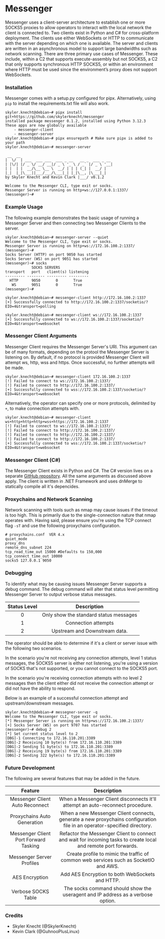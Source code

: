 # Messenger

Messenger uses a client-server architecture to establish one or more SOCKS5 proxies to allow operators to interact with the local network the client is connected to. 
Two clients exist in Python and C# for cross-platform deployment. The clients use either WebSockets or HTTP to communicate with the server depending on which one is available. 
The server and clients are written in an asynchronous model to support large bandwidths such as network scanning. There are three primary use cases of Messenger. 
These include, within a C2 that supports execute-assembly but not SOCKS5, a C2 that only supports synchronous HTTP SOCKS5, or within an environment where HTTP 
must be used since the environment’s proxy does not support WebSockets. 

### Installation

Messenger comes with a setup.py configured for pipx. Alternatively, using `pip` to install the requirements.txt file will also work.

```
skyler.knecht@debian~# pipx install git+https://github.com/skylerknecht/messenger 
installed package messenger 0.1.2, installed using Python 3.12.3
These apps are now globally available
    - messenger-client
    - messenger-server
skyler.knecht@debian~# pipx ensurepath # Make sure pipx is added to your path
skyler.knecht@debian~# messenger-server

 __  __                                    
|  \/  | ___  ___ ___  ___ _ __   __ _  ___ _ __ 
| |\/| |/ _ \/ __/ __|/ _ \ '_ \ / _` |/ _ \ '__|
| |  | |  __/\__ \__ \  __/ | | | (_| |  __/ |   
|_|  |_|\___||___/___/\___|_| |_|\__, |\___|_|   
by Skyler Knecht and Kevin Clark |___/ v0.1.2

Welcome to the Messenger CLI, type exit or socks.
Messenger Server is running on http+ws://127.0.0.1:1337/
(messenger)~# 
```

### Example Usage
The following example demonstrates the basic usage of running a Messenger Server and then connecting two Messenger Clients to the server. 

```
skyler.knecht@debian~# messenger-server --quiet
Welcome to the Messenger CLI, type exit or socks.
Messenger Server is running on http+ws://172.16.100.2:1337/
(messenger)~#
Socks Server (HTTP) on port 9050 has started
Socks Server (WS) on port 9051 has started
(messenger)~# socks
            SOCKS SERVERS             
transport   port   client(s) listening
--------- -------- --------- ---------
  HTTP      9050       0       True  
   WS       9051       0       True  
(messenger)~#
```

```
skyler.knecht@debian~# messenger-client http://172.16.100.2:1337
[+] Successfully connected to http://172.16.100.2:1337/socketio/?EIO=4&transport=polling
```

```
skyler.knecht@debian~# messenger-client ws://172.16.100.2:1337
[+] Successfully connected to ws://172.16.100.2:1337/socketio/?EIO=4&transport=websocket
```

### Messenger Client Arguments

Messenger Client requires the Messenger Server's URI. This argument can be of many formats, depending on the protool the Messenger Server
is listening on. By default, if no protocol is provided Messenger Client will attempt ws, http, wss and https. Once successful, no further
attempts will be made. 

```
skyler.knecht@debian~# messenger-client 172.16.100.2:1337
[!] Failed to connect to ws://172.16.100.2:1337/
[!] Failed to connect to http://172.16.100.2:1337/
[+] Successfully connected to wss://172.16.100.2:1337/socketio/?EIO=4&transport=websocket
```

Alternatively, the operator can specify one or more protocols, delimited by `+`, to make connection attempts with. 

```
skyler.knecht@debian~# messenger-client ws+http+http+http+wss+https://172.16.100.2:1337
[!] Failed to connect to ws://172.16.100.2:1337/
[!] Failed to connect to http://172.16.100.2:1337/
[!] Failed to connect to http://172.16.100.2:1337/
[!] Failed to connect to http://172.16.100.2:1337/
[+] Successfully connected to wss://172.16.100.2:1337/socketio/?EIO=4&transport=websocket
```

### Messenger Client (C#)

The Messenger Client exists in Python and C#. The C# version lives on a separate [GitHub repository](https://github.com/skylerknecht/messenger-client). 
All the same arguments as discussed above apply. The client is written in .NET Framework and uses dnMerge to statically compile all it's depencides.  

### Proxychains and Network Scanning 

Network scanning with tools such as nmap may cause issues if the timeout is too high. This is primarily due to 
the single-connection nature that nmap operates with. Having said, please ensure you're using the TCP connect flag `-sT` 
and use the following proxychains configuration.

```
# proxychains.conf  VER 4.x
quiet_mode
proxy_dns
remote_dns_subnet 224
tcp_read_time_out 15000 #Defaults to 150,000
tcp_connect_time_out 10000
socks5 127.0.0.1 9050
```

### Debugging

To identify what may be causing issues Messenger Server supports a debug command. 
The debug command will alter that status level permitting Messenger Server to output verbose status messages. 


|       Status Level        |              Description               |
|:-------------------------:|:--------------------------------------:|
|             0             | Only show the standard status messages |
|             1             |          Connection attempts           |   
|             2             |     Upstream and Downstream data.      |

The operator should be able to determine if it's a client or server issue with the following two scenarios.

In the scenario you're not receiving any connection attempts, level 1 status messages, the SOCKS5 server is either not 
listening, you're using a version of SOCKS that's not supported, or you cannot connect to the SOCKS5 port. 

In the scenario you're receiving connection attempts with no level 2 messages then the client either did not receive 
the connection attempt or did not have the ability to respond. 

Below is an example of a successful connection attempt and upstream/downstream messages.

```
skyler.knecht@debian~# messegner-server -q
Welcome to the Messenger CLI, type exit or socks.
[*] Messenger Server is running on http+ws://172.16.100.2:1337/
[+] Socks Server (WS) on port 9707 has started
(messenger)~# debug 2
[*] Set current status level to 2
[DBG]-1 Connecting to 172.16.110.201:3389
[DBG]-2 Receiving 10 byte(s) from 172.16.110.201:3389
[DBG]-2 Sending 51 byte(s) to 172.16.110.201:3389
[DBG]-2 Receiving 19 byte(s) from 172.16.110.201:3389
[DBG]-2 Sending 322 byte(s) to 172.16.110.201:3389
```

### Future Development

The following are several features that may be added in the future.

|                Feature                |                                                       Description                                                       |
|:-------------------------------------:|:-----------------------------------------------------------------------------------------------------------------------:|
|    Messenger Client Auto Reconnect    |                     When a Messenger Client disconnects it'll attempt an auto-reconnect procedure.                      |
|      Proxychains Auto Generation      | When a new Messenger Client connects, generate a new proxychains configuration file in an operator-specified directory. |   
| Messenger Client Port Forward Tasking |     Refactor the Messenger Client to connect and wait for incoming tasks to create local and remote port forwards.      |
|       Messenger Server Profiles       |                  Create profile to mimic the traffic of common web services such as SocketIO and AWS.                   |
|            AES Encryption             |                                     Add AES Encryption to both WebSockets and HTTP.                                     |
|          Verbose SOCKS Table          |                     The socks command should show the useragent and IP address as a verbose option.                     |

### Credits 

- Skyler Knecht (@SkylerKnecht)
- Kevin Clark (@GuhnooPlusLinux)